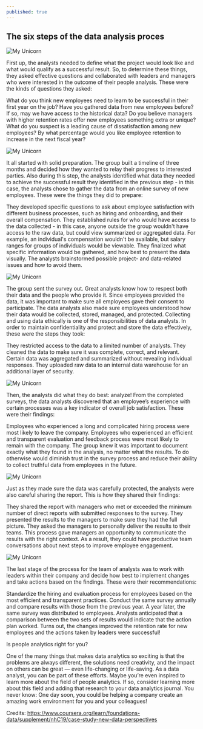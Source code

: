 ```yaml
---
published: true
---
```

## The six steps of the data analysis proces

![My Unicorn](https://d3c33hcgiwev3.cloudfront.net/imageAssetProxy.v1/Nxf_nX4JSJyX_51-CQic-A_9153cb6c7f9e4f6486ca5b392425e8f1_DA_C1M1L2R1_A.png?expiry=1657584000000&hmac=cOxisfF8EEQp-Nx3Z7X5T7eQJI2M68F4pJ3qYQeZdk8)

First up, the analysts needed to define what the project would look like and what would qualify as a successful result. So, to determine these things, they asked effective questions and collaborated with leaders and managers who were interested in the outcome of their people analysis. These were the kinds of questions they asked:

What do you think new employees need to learn to be successful in their first year on the job? 
Have you gathered data from new employees before? If so, may we have access to the historical data?
Do you believe managers with higher retention rates offer new employees something extra or unique?
What do you suspect is a leading cause of dissatisfaction among new employees?
By what percentage would you like employee retention to increase in the next fiscal year?


![My Unicorn](https://d3c33hcgiwev3.cloudfront.net/imageAssetProxy.v1/YWrURSqZQWKq1EUqmXFiow_a86286a5a4f74e0eabf0e46e7e03836b_DA_C1M1L2R1_B.png?expiry=1657584000000&hmac=IG0T-ngFY0hoON73ZIG35ULpgdb65abUzk_fmEKX-kE)

It all started with solid preparation. The group built a timeline of three months and decided how they wanted to relay their progress to interested parties. Also during this step, the analysts identified what data they needed to achieve the successful result they identified in the previous step - in this case, the analysts chose to gather the data from an online survey of new employees. These were the things they did to prepare:

They developed specific questions to ask about employee satisfaction with different business processes, such as hiring and onboarding, and their overall compensation. 
They established rules for who would have access to the data collected - in this case, anyone outside the group wouldn't have access to the raw data, but could view summarized or aggregated data. For example, an individual's compensation wouldn't be available, but salary ranges for groups of individuals would be viewable. 
They finalized what specific information would be gathered, and how best to present the data visually. The analysts brainstormed possible project- and data-related issues and how to avoid them. 

![My Unicorn](https://d3c33hcgiwev3.cloudfront.net/imageAssetProxy.v1/nvjkJ-_DQym45CfvwwMpZg_ca752b42a2494e299da71b7025254106_DA_C1M1L2R1_C.png?expiry=1657584000000&hmac=ItLZwpCpbRC_vn5mYEtovmgmvD0KnLbbcJQdOvljMl0)

The group sent the survey out. Great analysts know how to respect both their data and the people who provide it. Since employees provided the data, it was important to make sure all employees gave their consent to participate. The data analysts also made sure employees understood how their data would be collected, stored, managed, and protected. Collecting and using data ethically is one of the responsibilities of data analysts. In order to maintain confidentiality and protect and store the data effectively, these were the steps they took:

They restricted access to the data to a limited number of analysts. 
They cleaned the data to make sure it was complete, correct, and relevant. Certain data was aggregated and summarized without revealing individual responses. 
They uploaded raw data to an internal data warehouse for an additional layer of security. 

![My Unicorn](https://d3c33hcgiwev3.cloudfront.net/imageAssetProxy.v1/4PjksQFESZK45LEBRCmScw_877ecbe661d24dfbb3a768cf90c742a7_DA_C1M1L2R1_D.png?expiry=1657584000000&hmac=IYxQl9FZqg1_GVZMNvR11OyVCDdedDXaD_s2INhF5Is)

Then, the analysts did what they do best: analyze! From the completed surveys, the data analysts discovered that an employee’s experience with certain processes was a key indicator of overall job satisfaction. These were their findings:

Employees who experienced a long and complicated hiring process were most likely to leave the company. 
Employees who experienced an efficient and transparent evaluation and feedback process were most likely to remain with the company. 
The group knew it was important to document exactly what they found in the analysis, no matter what the results. To do otherwise would diminish trust in the survey process and reduce their ability to collect truthful data from employees in the future. 

![My Unicorn](https://d3c33hcgiwev3.cloudfront.net/imageAssetProxy.v1/LnG2GdNaSGKxthnTWnhiyw_0e857a82d61b414d8333ea02f226c174_DA_C1M1L2R1_E.png?expiry=1657584000000&hmac=WRs_2Cv1EARhzgNUxrIf8c_fMxBBHy4HxC3UP7FfEjo)

Just as they made sure the data was carefully protected, the analysts were also careful sharing the report. This is how they shared their findings:

They shared the report with managers who met or exceeded the minimum number of direct reports with submitted responses to the survey. 
They presented the results to the managers to make sure they had the full picture. 
They asked the managers to personally deliver the results to their teams. 
This process gave managers an opportunity to communicate the results with the right context. As a result, they could have productive team conversations about next steps to improve employee engagement. 

![My Unicorn](https://d3c33hcgiwev3.cloudfront.net/imageAssetProxy.v1/_lmptPOEQfCZqbTzhEHwTw_3a72cd9b1c664666b6d9168b81037439_DA_C1M1L2R1_F.png?expiry=1657584000000&hmac=wqYODpUdFoD_ENc6VA7Gwj0BrTxsrKsbIzaZZfRhobI)

The last stage of the process for the team of analysts was to work with leaders within their company and decide how best to implement changes and take actions based on the findings. These were their recommendations: 

Standardize the hiring and evaluation process for employees based on the most efficient and transparent practices. 
Conduct the same survey annually and compare results with those from the previous year. 
A year later, the same survey was distributed to employees. Analysts anticipated that a comparison between the two sets of results would indicate that the action plan worked. Turns out, the changes improved the retention rate for new employees and the actions taken by leaders were successful! 

Is people analytics right for you?

One of the many things that makes data analytics so exciting is that the problems are always different, the solutions need creativity, and the impact on others can be great — even life-changing or life-saving. As a data analyst, you can be part of these efforts. Maybe you’re even inspired to learn more about the field of people analytics. If so, consider learning more about this field and adding that research to your data analytics journal. You never know: One day soon, you could be helping a company create an amazing work environment for you and your colleagues!

Credits: https://www.coursera.org/learn/foundations-data/supplement/nhC19/case-study-new-data-perspectives
